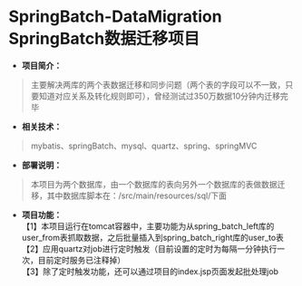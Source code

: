# SpringBatch-DataMigration SpringBatch数据迁移项目
- **项目简介：**   
> 主要解决两库的两个表数据迁移和同步问题（两个表的字段可以不一致，只要知道对应关系及转化规则即可），曾经测试过350万数据10分钟内迁移完毕
- **相关技术：**   
> mybatis、springBatch、mysql、quartz、spring、springMVC
- **部署说明：**   
> 本项目为两个数据库，由一个数据库的表向另外一个数据库的表做数据迁移，其中数据库脚本在：/src/main/resources/sql/下面
- **项目功能：**   
【1】本项目运行在tomcat容器中，主要功能为从spring_batch_left库的user_from表抓取数据，之后批量插入到spring_batch_right库的user_to表    
【2】应用quartz对job进行定时触发（目前设置的定时为每隔一分钟执行一次，目前定时服务已注释掉）   
【3】除了定时触发功能，还可以通过项目的index.jsp页面发起批处理job   
